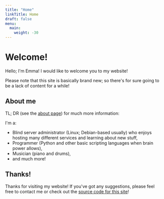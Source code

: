 ```yaml
---
title: "Home"
linkTitle: Home
draft: false
menu:
  main:
    weight: -30
---
```



# Welcome!
Hello; I'm Emma! I would like to welcome you to my website!

Please note that this site is basically brand new; so there's for sure going to be a lack of content for a while!

## About me
TL; DR (see the [about page](/about)) for much more information:

I'm a:
 * Blind server administrator (Linux; Debian-based usually) who enjoys hosting many different services and learning about new stuff,
 * Programmer (Python and other basic scripting languages when brain power allows),
 * Musician (piano and drums),
 * and much more!

## Thanks!
Thanks for visiting my website! If you've got any suggestions, please feel free to contact me or check out the [source code for this site](https://github.com/em0gh/em0.wtf)!
